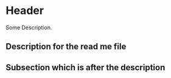 # Header

Some Description.

## Description for the read me file

## Subsection which is after the description
